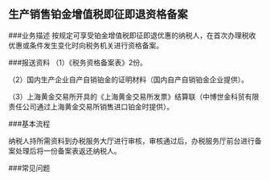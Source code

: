 ## 生产销售铂金增值税即征即退资格备案

###业务描述
     按规定可享受铂金增值税即征即退优惠的纳税人，在首次办理税收优惠或条件发生变化时向税务机关进行资格备案。

###报送资料
（1）《税务资格备案表》2份。

（2）国内生产企业自产自销铂金的证明材料（国内自产自销铂金企业提供）。

（3）上海黄金交易所开具的《上海黄金交易所发票》结算联（中博世金科贸有限责任公司通过上海黄金交易所销售进口铂金时提供）。


###基本流程

  纳税人持所需资料到办税服务大厅进行审核，审核通过后，办税服务厅前台进行备案处理后将一份备案表返还纳税人。

###常见问题